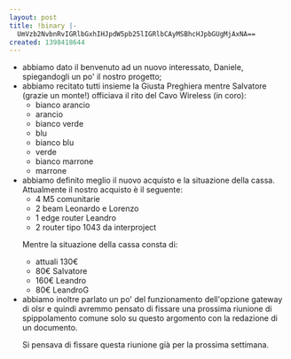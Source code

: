```yaml
---
layout: post
title: !binary |-
  UmVzb2NvbnRvIGRlbGxhIHJpdW5pb25lIGRlbCAyMSBhcHJpbGUgMjAxNA==
created: 1398418644
---
```

<ul>
<li> abbiamo dato il benvenuto ad un nuovo interessato, Daniele, spiegandogli un po' il nostro progetto;</li>

<li> abbiamo recitato tutti insieme la Giusta Preghiera mentre Salvatore (grazie un monte!) officiava il rito del Cavo Wireless (in coro):
<ul>
<li>bianco arancio</li>
<li>arancio</li>
<li>bianco verde</li>
<li>blu</li>
<li>bianco blu</li>
<li>verde</li>
<li>bianco marrone</li>
<li>marrone</li>
</ul>
</li>

<li>abbiamo definito meglio il nuovo acquisto e la situazione della cassa. Attualmente il nostro acquisto è il seguente:
<ul>
<li>4 M5 comunitarie</li>
<li>2 beam Leonardo e Lorenzo</li>
<li>1 edge router Leandro</li>
<li>2 router tipo 1043 da interproject</li>
</ul>

Mentre la situazione della cassa consta di:
<ul>
<li>attuali 130€</li>
<li>80€ Salvatore</li>
<li>160€ Leandro</li>
<li>80€ LeandroG</li>
</ul>
</li>

<li>abbiamo inoltre parlato un po' del funzionamento dell'opzione gateway di olsr e quindi avremmo pensato di fissare una prossima riunione di spippolamento comune solo su questo argomento con la redazione di un documento.

Si pensava di fissare questa riunione già per la prossima settimana.
</li>
</ul>
